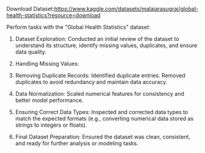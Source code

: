 Download Dataset:https://www.kaggle.com/datasets/malaiarasugraj/global-health-statistics?resource=download

Perform tasks with the "Global Health Statistics" dataset:
1. Dataset Exploration:
    Conducted an initial review of the dataset to understand its structure, identify missing values, duplicates, and ensure data quality.

2. Handling Missing Values:

3. Removing Duplicate Records:
    Identified duplicate entries.
   Removed duplicates to avoid redundancy and maintain data accuracy.

4. Data Normalization:
   Scaled numerical features  for consistency and better model performance.

5. Ensuring Correct Data Types:
   Inspected and corrected data types to match the expected formats (e.g., converting numerical data stored as strings to integers or floats).

6. Final Dataset Preparation:
    Ensured the dataset was clean, consistent, and ready for further analysis or modeling tasks. 
